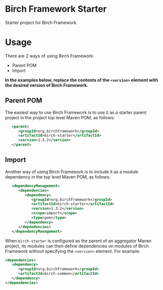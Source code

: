 # Birch Framework Starter
Starter project for Birch Framework.

# Usage
There are 2 ways of using Birch Framework:

* Parent POM
* Import

**In the examples below, replace the contents of the `<version>` element with the desired version of Birch Framework.**
## Parent POM
The easiest way to use Birch Framework is to use it as a starter parent project in the project top level Maven POM, as follows:
```xml
   <parent>
      <groupId>org.birchframework</groupId>
      <artifactId>birch-starter</artifactId>
      <version>1.3.2</version>
   </parent>
```
## Import
Another way of using Birch Framework is to include it as a module dependency in the top level Maven POM, as follows:
```xml
   <dependencyManagement>
      <dependencies>
         <dependency>
            <groupId>org.birchframework</groupId>
            <artifactId>birch-starter</artifactId>
            <version>1.3.2</version>
            <scope>import</scope>
            <type>pom</type>
         </dependency>
      </dependencies>
   </dependencyManagement>
```

When `birch-starter` is configured as the parent of an aggregator Maven project, its modules can then define dependencies on modules of Birch Framework
without specifying the `<version>` element.  For example:
```xml
<dependencies>
   <dependency>
      <groupId>org.birchframework</groupId>
      <artifactId>birch-common</artifactId>
   </dependency>
</dependencies>
```